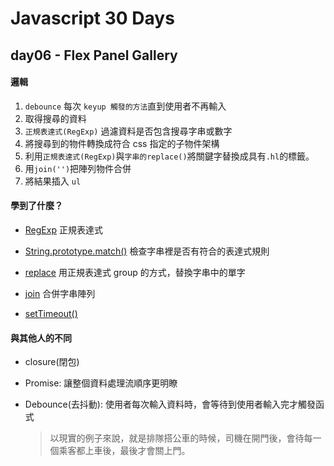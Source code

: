# Javascript 30 Days

## day06 - Flex Panel Gallery

#### 邏輯

1. `debounce` 每次 `keyup 觸發的方法`直到使用者不再輸入
2. 取得搜尋的資料
3. `正規表達式(RegExp)` 過濾資料是否包含搜尋字串或數字
4. 將搜尋到的物件轉換成符合 css 指定的子物件架構
5. 利用`正規表達式(RegExp)`與`字串的replace()`將關鍵字替換成具有`.hl`的標籤。
6. 用`join('')`把陣列物件合併
7. 將結果插入 `ul`

#### 學到了什麼？

- [RegExp](https://developer.mozilla.org/zh-TW/docs/Web/JavaScript/Reference/Global_Objects/RegExp)
  正規表達式
- [String.prototype.match()](https://developer.mozilla.org/zh-TW/docs/Web/JavaScript/Reference/Global_Objects/String/match)
  檢查字串裡是否有符合的表達式規則

- [replace](https://developer.mozilla.org/zh-TW/docs/Web/JavaScript/Reference/Global_Objects/String/replace)
  用正規表達式 group 的方式，替換字串中的單字

- [join](https://developer.mozilla.org/zh-TW/docs/Web/JavaScript/Reference/Global_Objects/Array/join)
  合併字串陣列

- [setTimeout()]()

#### 與其他人的不同

- closure(閉包)

- Promise: 讓整個資料處理流順序更明瞭

- Debounce(去抖動): 使用者每次輸入資料時，會等待到使用者輸入完才觸發函式
  > 以現實的例子來說，就是排隊搭公車的時候，司機在開門後，會待每一個乘客都上車後，最後才會關上門。
